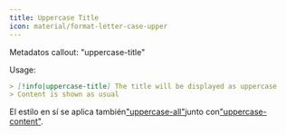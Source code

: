 ```yaml
---
title: Uppercase Title
icon: material/format-letter-case-upper
---
```


Metadatos callout: "uppercase-title"

Usage:
```md
> [!info|uppercase-title] The title will be displayed as uppercase
> Content is shown as usual
```

El estilo en sí se aplica también["uppercase-all"](。/combined-styling/page-14.md)junto con["uppercase-content"](。/content-styling/page-4.md).